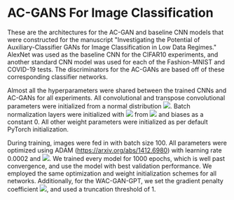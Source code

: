# AC-GANS For Image Classification
These are the architectures for the AC-GAN and baseline CNN models that were constructed for the manuscript "Investigating the Potential of Auxiliary-Classifier GANs for Image Classification in Low Data Regimes."
AlexNet was used as the baseline CNN for the CIFAR10 experiments, and another standard CNN model was used for each of the Fashion-MNIST and COVID-19 tests. The discriminators for the AC-GANs are based off of these corresponding classifier networks. 

Almost all the hyperparameters were shared between the trained CNNs and AC-GANs for all experiments. All convolutional and transpose convolutional parameters were initialized from a normal distribution <img src="https://render.githubusercontent.com/render/math?math=\mathcal{N}(1, 0.02)">. Batch normalization layers were initialized with <img src="https://render.githubusercontent.com/render/math?math=\gamma, \beta"> from <img src="https://render.githubusercontent.com/render/math?math=\mathcal{N}(1, 0.02)"> and biases as a constant 0. All other weight parameters were initialized as per default PyTorch initialization.

During training, images were fed in with batch size 100. All parameters were optimized using ADAM (https://arxiv.org/abs/1412.6980) with learning rate 0.0002 and <img src="https://render.githubusercontent.com/render/math?math=(\beta_1, \beta_2) = (0.5, 0.999)">. We trained every model for 1000 epochs, which is well past convergence, and use the model with best validation performance. We employed the same optimization and weight initialization schemes for all networks. Additionally, for the WAC-GAN-GPT, we set the gradient penalty coefficient <img src="https://render.githubusercontent.com/render/math?math=\lambda = 10">, and used a truncation threshold of 1. 
